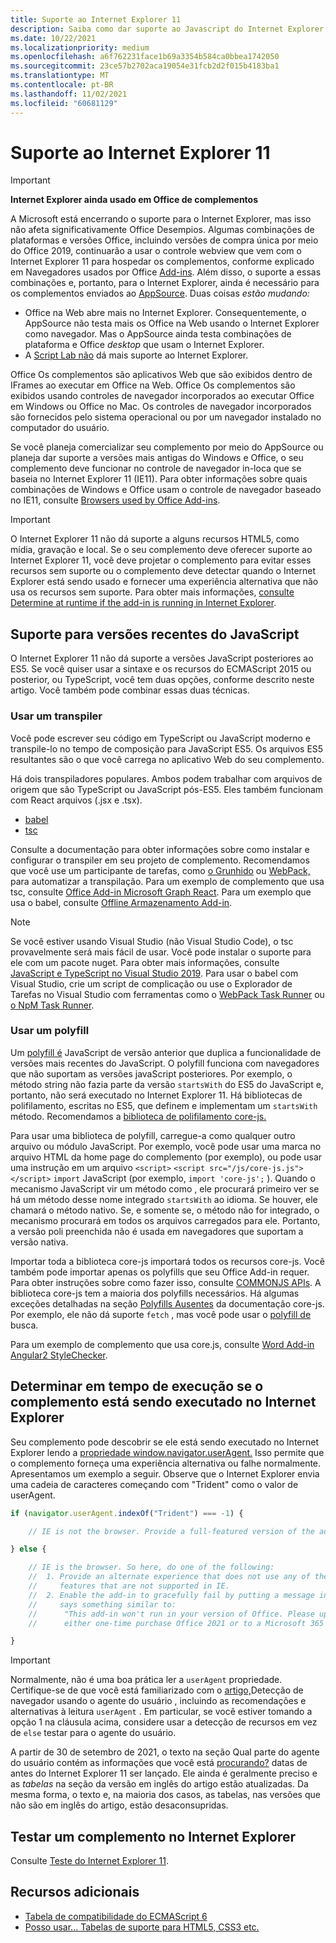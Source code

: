 ```yaml
---
title: Suporte ao Internet Explorer 11
description: Saiba como dar suporte ao Javascript do Internet Explorer 11 e do ES5 no seu complemento.
ms.date: 10/22/2021
ms.localizationpriority: medium
ms.openlocfilehash: a6f762231face1b69a3354b584ca0bbea1742050
ms.sourcegitcommit: 23ce57b2702aca19054e31fcb2d2f015b4183ba1
ms.translationtype: MT
ms.contentlocale: pt-BR
ms.lasthandoff: 11/02/2021
ms.locfileid: "60681129"
---
```

# <a name="support-internet-explorer-11"></a>Suporte ao Internet Explorer 11

> [!IMPORTANT]
> **Internet Explorer ainda usado em Office de complementos**
>
> A Microsoft está encerrando o suporte para o Internet Explorer, mas isso não afeta significativamente Office Desempios. Algumas combinações de plataformas e versões Office, incluindo versões de compra única por meio do Office 2019, continuarão a usar o controle webview que vem com o Internet Explorer 11 para hospedar os complementos, conforme explicado em Navegadores usados por Office [Add-ins](../concepts/browsers-used-by-office-web-add-ins.md). Além disso, o suporte a essas combinações e, portanto, para o Internet Explorer, ainda é necessário para os complementos enviados ao [AppSource](/office/dev/store/submit-to-appsource-via-partner-center). Duas coisas *estão mudando:*
>
> - Office na Web abre mais no Internet Explorer. Consequentemente, o AppSource não testa mais os Office na Web usando o Internet Explorer como navegador. Mas o AppSource ainda testa combinações de plataforma e Office *desktop* que usam o Internet Explorer.
> - A [Script Lab não](../overview/explore-with-script-lab.md) dá mais suporte ao Internet Explorer.

Office Os complementos são aplicativos Web que são exibidos dentro de IFrames ao executar em Office na Web. Office Os complementos são exibidos usando controles de navegador incorporados ao executar Office em Windows ou Office no Mac. Os controles de navegador incorporados são fornecidos pelo sistema operacional ou por um navegador instalado no computador do usuário.

Se você planeja comercializar seu complemento por meio do AppSource ou planeja dar suporte a versões mais antigas do Windows e Office, o seu complemento deve funcionar no controle de navegador in-loca que se baseia no Internet Explorer 11 (IE11). Para obter informações sobre quais combinações de Windows e Office usam o controle de navegador baseado no IE11, consulte [Browsers used by Office Add-ins](../concepts/browsers-used-by-office-web-add-ins.md).

> [!IMPORTANT]
> O Internet Explorer 11 não dá suporte a alguns recursos HTML5, como mídia, gravação e local. Se o seu complemento deve oferecer suporte ao Internet Explorer 11, você deve projetar o complemento para evitar esses recursos sem suporte ou o complemento deve detectar quando o Internet Explorer está sendo usado e fornecer uma experiência alternativa que não usa os recursos sem suporte. Para obter mais informações, [consulte Determine at runtime if the add-in is running in Internet Explorer](#determine-at-runtime-if-the-add-in-is-running-in-internet-explorer).

## <a name="support-for-recent-versions-of-javascript"></a>Suporte para versões recentes do JavaScript

O Internet Explorer 11 não dá suporte a versões JavaScript posteriores ao ES5. Se você quiser usar a sintaxe e os recursos do ECMAScript 2015 ou posterior, ou TypeScript, você tem duas opções, conforme descrito neste artigo. Você também pode combinar essas duas técnicas.

### <a name="use-a-transpiler"></a>Usar um transpiler

Você pode escrever seu código em TypeScript ou JavaScript moderno e transpile-lo no tempo de composição para JavaScript ES5. Os arquivos ES5 resultantes são o que você carrega no aplicativo Web do seu complemento.

Há dois transpiladores populares. Ambos podem trabalhar com arquivos de origem que são TypeScript ou JavaScript pós-ES5. Eles também funcionam com React arquivos (.jsx e .tsx).

- [babel](https://babeljs.io/)
- [tsc](https://www.typescriptlang.org/index.html)

Consulte a documentação para obter informações sobre como instalar e configurar o transpiler em seu projeto de complemento. Recomendamos que você use um participante de tarefas, como [o Grunhido](https://gruntjs.com/) ou [WebPack,](https://webpack.js.org/) para automatizar a transpilação. Para um exemplo de complemento que usa tsc, consulte [Office Add-in Microsoft Graph React](https://github.com/OfficeDev/PnP-OfficeAddins/tree/3ce0e1b74152dbbe8306a091696bc4455c04c0a1/Samples/auth/Office-Add-in-Microsoft-Graph-React). Para um exemplo que usa o babel, consulte [Offline Armazenamento Add-in](https://github.com/OfficeDev/PnP-OfficeAddins/tree/3ce0e1b74152dbbe8306a091696bc4455c04c0a1/Samples/Excel.OfflineStorageAddin).

> [!NOTE]
> Se você estiver usando Visual Studio (não Visual Studio Code), o tsc provavelmente será mais fácil de usar. Você pode instalar o suporte para ele com um pacote nuget. Para obter mais informações, consulte [JavaScript e TypeScript no Visual Studio 2019](/visualstudio/javascript/javascript-in-vs-2019). Para usar o babel com Visual Studio, crie um script de complicação ou use o Explorador de Tarefas no Visual Studio com ferramentas como o [WebPack Task Runner](https://marketplace.visualstudio.com/items?itemName=MadsKristensen.WebPackTaskRunner) ou [o NpM Task Runner](https://marketplace.visualstudio.com/items?itemName=MadsKristensen.NPMTaskRunner).

### <a name="use-a-polyfill"></a>Usar um polyfill

Um [polyfill é](https://en.wikipedia.org/wiki/Polyfill_(programming)) JavaScript de versão anterior que duplica a funcionalidade de versões mais recentes do JavaScript. O polyfill funciona com navegadores que não suportam as versões javaScript posteriores. Por exemplo, o método string não fazia parte da versão `startsWith` do ES5 do JavaScript e, portanto, não será executado no Internet Explorer 11. Há bibliotecas de polifilamento, escritas no ES5, que definem e implementam um `startsWith` método. Recomendamos a [biblioteca de polifilamento core-js.](https://github.com/zloirock/core-js)

Para usar uma biblioteca de polyfill, carregue-a como qualquer outro arquivo ou módulo JavaScript. Por exemplo, você pode usar uma marca no arquivo HTML da home page do complemento (por exemplo), ou pode usar uma instrução em um arquivo `<script>` `<script src="/js/core-js.js"></script>` `import` JavaScript (por exemplo, `import 'core-js';` ). Quando o mecanismo JavaScript vir um método como , ele procurará primeiro ver se há um método desse nome integrado `startsWith` ao idioma. Se houver, ele chamará o método nativo. Se, e somente se, o método não for integrado, o mecanismo procurará em todos os arquivos carregados para ele. Portanto, a versão poli preenchida não é usada em navegadores que suportam a versão nativa.

Importar toda a biblioteca core-js importará todos os recursos core-js. Você também pode importar apenas os polyfills que seu Office Add-in requer. Para obter instruções sobre como fazer isso, consulte [COMMONJS APIs](https://github.com/zloirock/core-js#commonjs-api). A biblioteca core-js tem a maioria dos polyfills necessários. Há algumas exceções detalhadas na seção [Polyfills Ausentes](https://github.com/zloirock/core-js#missing-polyfills) da documentação core-js. Por exemplo, ele não dá suporte `fetch` , mas você pode usar o [polyfill de](https://github.com/github/fetch) busca.

Para um exemplo de complemento que usa core.js, consulte [Word Add-in Angular2 StyleChecker](https://github.com/OfficeDev/Word-Add-in-Angular2-StyleChecker).

## <a name="determine-at-runtime-if-the-add-in-is-running-in-internet-explorer"></a>Determinar em tempo de execução se o complemento está sendo executado no Internet Explorer

Seu complemento pode descobrir se ele está sendo executado no Internet Explorer lendo a [propriedade window.navigator.userAgent.](https://developer.mozilla.org/docs/Web/API/Navigator/userAgent) Isso permite que o complemento forneça uma experiência alternativa ou falhe normalmente. Apresentamos um exemplo a seguir. Observe que o Internet Explorer envia uma cadeia de caracteres começando com "Trident" como o valor de userAgent.

```javascript
if (navigator.userAgent.indexOf("Trident") === -1) {

    // IE is not the browser. Provide a full-featured version of the add-in here.

} else {

    // IE is the browser. So here, do one of the following: 
    //  1. Provide an alternate experience that does not use any of the HTML5
    //     features that are not supported in IE.
    //  2. Enable the add-in to gracefully fail by putting a message in the UI that
    //     says something similar to: 
    //      "This add-in won't run in your version of Office. Please upgrade to 
    //      either one-time purchase Office 2021 or to a Microsoft 365 account."          

}
```

> [!IMPORTANT]
> Normalmente, não é uma boa prática ler a `userAgent` propriedade. Certifique-se de que você está familiarizado com o [artigo,](https://developer.mozilla.org/en-US/docs/Web/HTTP/Browser_detection_using_the_user_agent)Detecção de navegador usando o agente do usuário , incluindo as recomendações e alternativas à leitura `userAgent` . Em particular, se você estiver tomando a opção 1 na cláusula acima, considere usar a detecção de recursos em vez de `else` testar para o agente do usuário.
>
> A partir de 30 de setembro de 2021, o texto na seção Qual parte do agente do usuário contém as informações que você está [procurando?](https://developer.mozilla.org/en-US/docs/Web/HTTP/Browser_detection_using_the_user_agent#which_part_of_the_user_agent_contains_the_information_you_are_looking_for) datas de antes do Internet Explorer 11 ser lançado. Ele ainda é geralmente preciso e as *tabelas* na seção da versão em inglês do artigo estão atualizadas. Da mesma forma, o texto e, na maioria dos casos, as tabelas, nas versões que não são em inglês do artigo, estão desaconsupridas.

## <a name="test-an-add-in-on-internet-explorer"></a>Testar um complemento no Internet Explorer

Consulte [Teste do Internet Explorer 11](../testing/ie-11-testing.md).

## <a name="additional-resources"></a>Recursos adicionais

- [Tabela de compatibilidade do ECMAScript 6](https://kangax.github.io/compat-table/es6/)
- [Posso usar... Tabelas de suporte para HTML5, CSS3 etc.](https://caniuse.com/)

